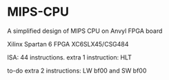 # MIPS-CPU
A simplified design of MIPS CPU on Anvyl FPGA board

Xilinx Spartan 6 FPGA
XC6SLX45/CSG484

ISA:
44 instructions.
extra 1 instruction: HLT

to-do
extra 2 instructions: LW bf00 and SW bf00
